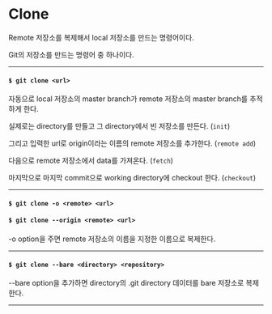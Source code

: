 # Clone

Remote 저장소를 복제해서 local 저장소를 만드는 명령어이다.

Git의 저장소를 만드는 명령어 중 하나이다.

---

#### `$ git clone <url>`

자동으로 local 저장소의 master branch가 remote 저장소의 master branch를 추적하게 한다.

실제로는 directory를 만들고 그 directory에서 빈 저장소를 만든다. (`init`)

그리고 입력한 url로 origin이라는 이름의 remote 저장소를 추가한다. (`remote add`)

다음으로 remote 저장소에서 data를 가져온다. (`fetch`)

마지막으로 마지막 commit으로 working directory에 checkout 한다. (`checkout`)

---

#### `$ git clone -o <remote> <url>`
#### `$ git clone --origin <remote> <url>`

-o option을 주면 remote 저장소의 이름을 지정한 이름으로 복제한다.

---

#### `$ git clone --bare <directory> <repository>`

--bare option을 추가하면 directory의 .git directory 데이터를 bare 저장소로 복제한다.

---
